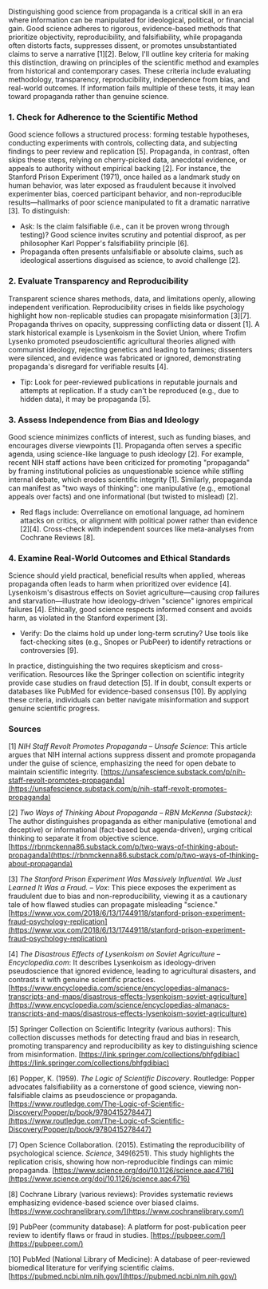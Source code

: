 Distinguishing good science from propaganda is a critical skill in an era where information can be manipulated for ideological, political, or financial gain. Good science adheres to rigorous, evidence-based methods that prioritize objectivity, reproducibility, and falsifiability, while propaganda often distorts facts, suppresses dissent, or promotes unsubstantiated claims to serve a narrative [1][2]. Below, I'll outline key criteria for making this distinction, drawing on principles of the scientific method and examples from historical and contemporary cases. These criteria include evaluating methodology, transparency, reproducibility, independence from bias, and real-world outcomes. If information fails multiple of these tests, it may lean toward propaganda rather than genuine science.

### 1. **Check for Adherence to the Scientific Method**
Good science follows a structured process: forming testable hypotheses, conducting experiments with controls, collecting data, and subjecting findings to peer review and replication [5]. Propaganda, in contrast, often skips these steps, relying on cherry-picked data, anecdotal evidence, or appeals to authority without empirical backing [2]. For instance, the Stanford Prison Experiment (1971), once hailed as a landmark study on human behavior, was later exposed as fraudulent because it involved experimenter bias, coerced participant behavior, and non-reproducible results—hallmarks of poor science manipulated to fit a dramatic narrative [3]. To distinguish:
- Ask: Is the claim falsifiable (i.e., can it be proven wrong through testing)? Good science invites scrutiny and potential disproof, as per philosopher Karl Popper's falsifiability principle [6].
- Propaganda often presents unfalsifiable or absolute claims, such as ideological assertions disguised as science, to avoid challenge [2].

### 2. **Evaluate Transparency and Reproducibility**
Transparent science shares methods, data, and limitations openly, allowing independent verification. Reproducibility crises in fields like psychology highlight how non-replicable studies can propagate misinformation [3][7]. Propaganda thrives on opacity, suppressing conflicting data or dissent [1]. A stark historical example is Lysenkoism in the Soviet Union, where Trofim Lysenko promoted pseudoscientific agricultural theories aligned with communist ideology, rejecting genetics and leading to famines; dissenters were silenced, and evidence was fabricated or ignored, demonstrating propaganda's disregard for verifiable results [4].
- Tip: Look for peer-reviewed publications in reputable journals and attempts at replication. If a study can't be reproduced (e.g., due to hidden data), it may be propaganda [5].

### 3. **Assess Independence from Bias and Ideology**
Good science minimizes conflicts of interest, such as funding biases, and encourages diverse viewpoints [1]. Propaganda often serves a specific agenda, using science-like language to push ideology [2]. For example, recent NIH staff actions have been criticized for promoting "propaganda" by framing institutional policies as unquestionable science while stifling internal debate, which erodes scientific integrity [1]. Similarly, propaganda can manifest as "two ways of thinking": one manipulative (e.g., emotional appeals over facts) and one informational (but twisted to mislead) [2].
- Red flags include: Overreliance on emotional language, ad hominem attacks on critics, or alignment with political power rather than evidence [2][4]. Cross-check with independent sources like meta-analyses from Cochrane Reviews [8].

### 4. **Examine Real-World Outcomes and Ethical Standards**
Science should yield practical, beneficial results when applied, whereas propaganda often leads to harm when prioritized over evidence [4]. Lysenkoism's disastrous effects on Soviet agriculture—causing crop failures and starvation—illustrate how ideology-driven "science" ignores empirical failures [4]. Ethically, good science respects informed consent and avoids harm, as violated in the Stanford experiment [3].
- Verify: Do the claims hold up under long-term scrutiny? Use tools like fact-checking sites (e.g., Snopes or PubPeer) to identify retractions or controversies [9].

In practice, distinguishing the two requires skepticism and cross-verification. Resources like the Springer collection on scientific integrity provide case studies on fraud detection [5]. If in doubt, consult experts or databases like PubMed for evidence-based consensus [10]. By applying these criteria, individuals can better navigate misinformation and support genuine scientific progress.

### Sources
[1] *NIH Staff Revolt Promotes Propaganda* – *Unsafe Science*: This article argues that NIH internal actions suppress dissent and promote propaganda under the guise of science, emphasizing the need for open debate to maintain scientific integrity. [https://unsafescience.substack.com/p/nih-staff-revolt-promotes-propaganda](https://unsafescience.substack.com/p/nih-staff-revolt-promotes-propaganda)  

[2] *Two Ways of Thinking About Propaganda* – *RBN McKenna (Substack)*: The author distinguishes propaganda as either manipulative (emotional and deceptive) or informational (fact-based but agenda-driven), urging critical thinking to separate it from objective science. [https://rbnmckenna86.substack.com/p/two-ways-of-thinking-about-propaganda](https://rbnmckenna86.substack.com/p/two-ways-of-thinking-about-propaganda)  

[3] *The Stanford Prison Experiment Was Massively Influential. We Just Learned It Was a Fraud.* – *Vox*: This piece exposes the experiment as fraudulent due to bias and non-reproducibility, viewing it as a cautionary tale of how flawed studies can propagate misleading "science." [https://www.vox.com/2018/6/13/17449118/stanford-prison-experiment-fraud-psychology-replication](https://www.vox.com/2018/6/13/17449118/stanford-prison-experiment-fraud-psychology-replication)  

[4] *The Disastrous Effects of Lysenkoism on Soviet Agriculture* – *Encyclopedia.com*: It describes Lysenkoism as ideology-driven pseudoscience that ignored evidence, leading to agricultural disasters, and contrasts it with genuine scientific practices. [https://www.encyclopedia.com/science/encyclopedias-almanacs-transcripts-and-maps/disastrous-effects-lysenkoism-soviet-agriculture](https://www.encyclopedia.com/science/encyclopedias-almanacs-transcripts-and-maps/disastrous-effects-lysenkoism-soviet-agriculture)  

[5] Springer Collection on Scientific Integrity (various authors): This collection discusses methods for detecting fraud and bias in research, promoting transparency and reproducibility as key to distinguishing science from misinformation. [https://link.springer.com/collections/bhfgdibiac](https://link.springer.com/collections/bhfgdibiac)  

[6] Popper, K. (1959). *The Logic of Scientific Discovery*. Routledge: Popper advocates falsifiability as a cornerstone of good science, viewing non-falsifiable claims as pseudoscience or propaganda. [https://www.routledge.com/The-Logic-of-Scientific-Discovery/Popper/p/book/9780415278447](https://www.routledge.com/The-Logic-of-Scientific-Discovery/Popper/p/book/9780415278447)  

[7] Open Science Collaboration. (2015). Estimating the reproducibility of psychological science. *Science*, 349(6251). This study highlights the replication crisis, showing how non-reproducible findings can mimic propaganda. [https://www.science.org/doi/10.1126/science.aac4716](https://www.science.org/doi/10.1126/science.aac4716)  

[8] Cochrane Library (various reviews): Provides systematic reviews emphasizing evidence-based science over biased claims. [https://www.cochranelibrary.com/](https://www.cochranelibrary.com/)  

[9] PubPeer (community database): A platform for post-publication peer review to identify flaws or fraud in studies. [https://pubpeer.com/](https://pubpeer.com/)  

[10] PubMed (National Library of Medicine): A database of peer-reviewed biomedical literature for verifying scientific claims. [https://pubmed.ncbi.nlm.nih.gov/](https://pubmed.ncbi.nlm.nih.gov/)